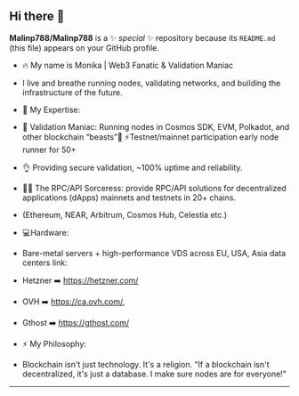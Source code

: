 ## Hi there 👋

**Malinp788/Malinp788** is a ✨ _special_ ✨ repository because its `README.md` (this file) appears on your GitHub profile.

- 🔥 My name is Monika | Web3 Fanatic & Validation Maniac
- I live and breathe running nodes, validating networks, and building the infrastructure of the future.

- 💪 My Expertise:
- 🤑 Validation Maniac: Running nodes in Cosmos SDK, EVM, Polkadot, and other blockchain “beasts”👻 ⚡Testnet/mainnet participation early node runner for 50+
- 👌 Providing secure validation, ~100% uptime and reliability.
- 🧚‍♀️ The RPC/API Sorceress: provide RPC/API solutions for decentralized applications (dApps) mainnets and testnets in 20+ chains.
-   (Ethereum, NEAR, Arbitrum, Cosmos Hub, Celestia etc.)

- 💻Hardware:
- Bare-metal servers + high-performance VDS across EU, USA, Asia data centers link:
- Hetzner ➡️ https://hetzner.com/
- OVH ➡️ https://ca.ovh.com/,
- Gthost ➡️ https://gthost.com/

- ⚡ My Philosophy:
- Blockchain isn't just technology. It's a religion. "If a blockchain isn't decentralized, it's just a database. I make sure nodes are for everyone!"

---
